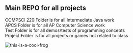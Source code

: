 ## Main REPO for all projects

COMPSCI 220 Folder is for all Intermediate Java work<br>
APCS Folder is for all AP Computer Science work<br>
Test Folder is for all demos/tests of programming concepts<br> 
Project Folder is for all projects or games not related to class<br>

![this-is-a-cool-frog](https://user-images.githubusercontent.com/94502545/151381862-ac03cac2-a210-48f5-aef6-1a143cf8eff5.jpg)